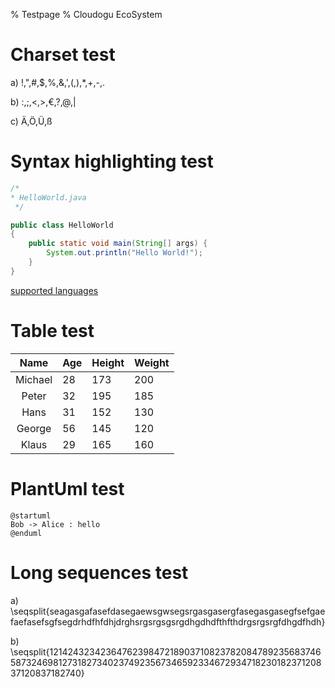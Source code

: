 % Testpage
% Cloudogu EcoSystem

# Charset test

a) !,",#,$,%,&,',(,),*,+,-,.

b) :,;,<,>,€,?,@,|

c) Ä,Ö,Ü,ß

# Syntax highlighting test
```java
/*
* HelloWorld.java
 */

public class HelloWorld
{
	public static void main(String[] args) {
		System.out.println("Hello World!");
	}
}
```
[supported languages](https://gist.github.com/cwolfes/ac7edd040b1b1c4a81db50a53c3e5628)

# Table test


|   Name  | Age | Height | Weight |
|:-------:|-----|--------|--------|
| Michael | 28  | 173    | 200    |
| Peter   | 32  | 195    | 185    |
| Hans    | 31  | 152    | 130    |
| George  | 56  | 145    | 120    |
| Klaus   | 29  | 165    | 160    |


# PlantUml test

~~~ {.plantuml format="eps"}
@startuml
Bob -> Alice : hello
@enduml
~~~

# Long sequences test

a) \seqsplit{seagasgafasefdasegaewsgwsegsrgasgasergfasegasgasegfsefgaefaefasefsgfsegdrhdfhfdhjdrghsrgsrgsgsrgdhgdhdfthfthdrgsrgsrgfdhgdfhdh}

b) \seqsplit{121424323423647623984721890371082378208478923568374658732469812731827340237492356734659233467293471823018237120837120837182740}
